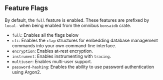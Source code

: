 ## Feature Flags

By default, the `full` feature is enabled. These features are prefixed by
`local-` when being enabled from the omnibus `bonsaidb` crate.

- `full`: Enables all the flags below
- `cli`: Enables the `clap` structures for embedding database management
  commands into your own command-line interface.
- `encryption`: Enables at-rest encryption.
- `instrument`: Enables instrumenting with `tracing`.
- `multiuser`: Enables multi-user support.
- `password-hashing`: Enables the ability to use password authentication using
  Argon2.
